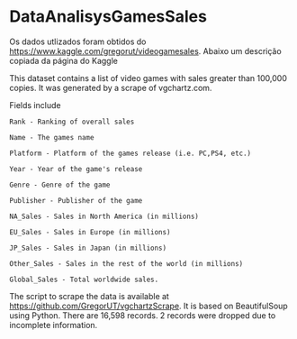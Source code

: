 # DataAnalisysGamesSales

Os dados utlizados foram obtidos do https://www.kaggle.com/gregorut/videogamesales. Abaixo um descrição copiada da página do Kaggle

This dataset contains a list of video games with sales greater than 100,000 copies. It was generated by a scrape of vgchartz.com.

Fields include

    Rank - Ranking of overall sales

    Name - The games name

    Platform - Platform of the games release (i.e. PC,PS4, etc.)

    Year - Year of the game's release

    Genre - Genre of the game

    Publisher - Publisher of the game

    NA_Sales - Sales in North America (in millions)

    EU_Sales - Sales in Europe (in millions)

    JP_Sales - Sales in Japan (in millions)

    Other_Sales - Sales in the rest of the world (in millions)

    Global_Sales - Total worldwide sales.

The script to scrape the data is available at https://github.com/GregorUT/vgchartzScrape. It is based on BeautifulSoup using Python. There are 16,598 records. 2 records were dropped due to incomplete information.
